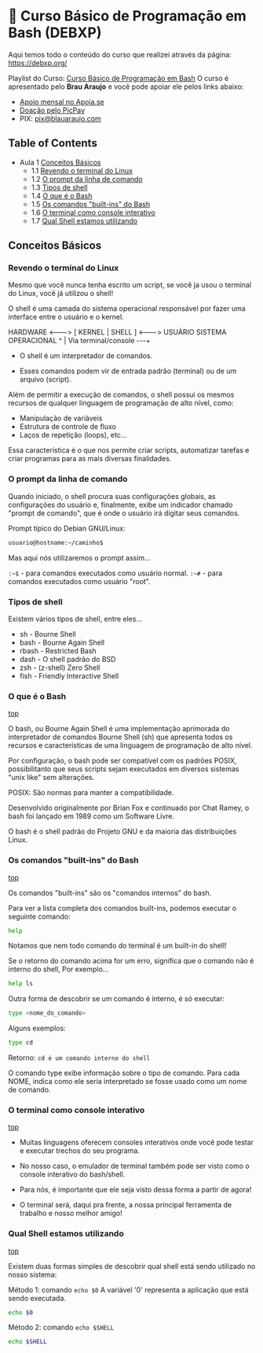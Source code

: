 # 🦊 Curso Básico de Programação em Bash (DEBXP)
Aqui temos todo o conteúdo do curso que realizei através da página: https://debxp.org/

Playlist do Curso: [Curso Básico de Programação em Bash](https://debxp.org/cbpb/)
O curso é apresentado pelo **Brau Araujo** e você pode apoiar ele pelos links abaixo:

- [Apoio mensal no Apoia.se](https://apoia.se/debxpcursos)
- [Doação pelo PicPay](https://app.picpay.com/user/blauaraujo)
- PIX: pix@blauaraujo.com

## Table of Contents

- Aula 1 [Conceitos Básicos](#conceitos-basicos)
  - 1.1 [Revendo o terminal do Linux](#revendo-o-terminal-do-linux)
  - 1.2 [O prompt da linha de comando](#o-prompt-da-linha-de-comando)
  - 1.3 [Tipos de shell](#tipos-de-shell)
  - 1.4 [O que é o Bash](#o-que-e-o-bash)
  - 1.5 [Os comandos "built-ins" do Bash](#os-comandos-built-ins-do-bash)
  - 1.6 [O terminal como console interativo](#o-terminal-como-console-interativo)
  - 1.7 [Qual Shell estamos utilizando](#qual-shell-estamos-utilizando)

## Conceitos Básicos

### Revendo o terminal do Linux

Mesmo que você nunca tenha escrito um script, se você ja usou o terminal do Linux, você já utilizou o shell!

O shell é uma camada do sistema operacional responsável por fazer uma interface entre o usuário e o kernel.

HARDWARE <---> [ KERNEL | SHELL ] <---> USUÁRIO
	       SISTEMA OPERACIONAL  ^
                                    |
	    Via terminal/console ---+

* O shell é um interpretador de comandos.

* Esses comandos podem vir de entrada padrão (terminal) ou de um arquivo (script).

Além de permitir a execução de comandos, o shell possui os mesmos recursos de qualquer linguagem de programação de alto nível, como:

* Manipulação de variáveis
* Estrutura de controle de fluxo
* Laços de repetição (loops), etc...

Essa característica é o que nos permite criar scripts, automatizar tarefas e criar programas para as mais diversas finalidades.

### O prompt da linha de comando

Quando iniciado, o shell procura suas configurações globais, as configurações do usuário e, finalmente, exibe um indicador chamado "prompt de comando", que é onde o usuário irá digitar seus comandos.

Prompt típico do Debian GNU/Linux:

```sh
usuario@hostname:~/caminho$
```

Mas aqui nós utilizaremos o prompt assim...

`:~$` - para comandos executados como usuário normal.
`:~#` - para comandos executados como usuário "root".

### Tipos de shell

Existem vários tipos de shell, entre eles...

* sh	  - Bourne Shell
* bash	- Bourne Again Shell
* rbash	- Restricted Bash
* dash	- O shell padrão do BSD
* zsh 	- (z-shell) Zero Shell
* fish	- Friendly Interactive Shell

### O que é o Bash
[top](#table-of-contents)

O bash, ou Bourne Again Shell é uma implementação aprimorada do interpretador de comandos Bourne Shell (sh) que apresenta todos os recursos e características de uma linguagem de programação de alto nível.

Por configuração, o bash pode ser compatível com os padrões POSIX, possibilitanto que seus scripts sejam executados em diversos sistemas "unix like" sem alterações.

POSIX: São normas para manter a compatibilidade.

Desenvolvido originalmente por Brian Fox e continuado por Chat Ramey, o bash foi lançado em 1989 como um Software Livre.

O bash é o shell padrão do Projeto GNU e da maioria das distribuições Linux.

### Os comandos "built-ins" do Bash
[top](#table-of-contents)

Os comandos "built-ins" são os "comandos internos" do bash.

Para ver a lista completa dos comandos built-ins, podemos executar o seguinte comando:

```sh 
help
```

Notamos que nem todo comando do terminal é um built-in do shell!

Se o retorno do comando acima for um erro, significa que o comando não é interno do shell, Por exemplo...

```sh 
help ls
```

Outra forma de descobrir se um comando é interno, é só executar:

```sh 
type <nome_do_comando>
```

Alguns exemplos:

```sh 
type cd
```
Retorno: `cd é um comando interno do shell`

O comando type exibe informação sobre o tipo de comando.
Para cada NOME, indica como ele seria interpretado se fosse usado como um nome de comando.

### O terminal como console interativo
[top](#table-of-contents)

* Muitas linguagens oferecem consoles interativos onde você pode testar e executar trechos do seu programa.

* No nosso caso, o emulador de terminal também pode ser visto como o console interativo do bash/shell.

* Para nós, é importante que ele seja visto dessa forma a partir de agora!

* O terminal será, daqui pra frente, a nossa principal ferramenta de trabalho e nosso melhor amigo!


### Qual Shell estamos utilizando 
[top](#table-of-contents)

Existem duas formas simples de descobrir qual shell está sendo utilizado no nosso sistema:

Método 1: comando `echo $0`
A variável '0' representa a aplicação que está sendo executada.

```sh 
echo $0
```

Método 2: comando `echo $SHELL`
 
```sh 
echo $SHELL
```